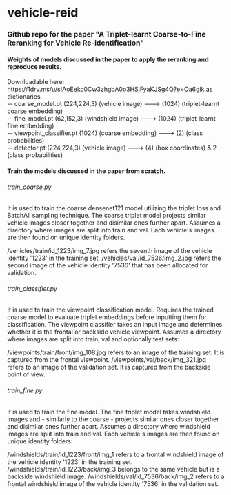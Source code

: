 # vehicle-reid

### Github repo for the paper "A Triplet-learnt Coarse-to-Fine Reranking for Vehicle Re-identification"

#### Weights of models discussed in the paper to apply the reranking and reproduce results.<br/>
Downloadable here: https://1drv.ms/u/s!AoEekc0Cw3zhgbA0o3HSjFyaKJSg4Q?e=Oa6gik as dictionaries.<br /> 
-- coarse_model.pt (224,224,3) (vehicle image) ---> (1024) (triplet-learnt coarse embedding) <br/>
-- fine_model.pt (62,152,3) (windshield image) ---> (1024) (triplet-learnt fine embedding) <br/>
-- viewpoint_classifier.pt (1024) (coarse embedding) ---> (2) (class probabilities) <br/>
-- detector.pt (224,224,3) (vehicle image) ---> (4) (box coordinates) & 2 (class probabilities) <br/> 

#### Train the models discussed in the paper from scratch.<br/>
###### train_coarse.py 
It is used to train the coarse densenet121 model utilizing the triplet loss and BatchAll sampling technique. The coarse triplet model projects similar vehicle images closer together and disimilar ones further apart.
Assumes a directory where images are split into train and val. Each vehicle's images are then found on unique identity folders.

/vehicles/train/id_1223/img_7.jpg refers the seventh image of the vehicle identity '1223' in the training set.
/vehicles/val/id_7536/img_2.jpg refers the second image of the vehicle identity '7536' that has been allocated for validation. 

###### train_classifier.py <br /> 
It is used to train the viewpoint classification model. Requires the trained coarse model to evaluate triplet embeddings before inputting them for classification. The viewpoint classifier takes an input image and determines whether it is the frontal or backside vehicle viewpoint.
Assumes a directory where images are split into train, val and optionally test sets:

 /viewpoints/train/front/img_108.jpg refers to an image of the training set. It is captured from the frontal viewpoint.
 /viewpoints/val/back/img_321.jpg refers to an image of the validation set. It is captured from the backside point of view.
 
###### train_fine.py <br /> 
It is used to train the fine model. The fine triplet model takes windshield images and - similarly to the coarse - projects similar ones closer together and disimilar ones further apart.
Assumes a directory where windshield images are split into train and val. Each vehicle's images are then found on unique identity folders:

/windshields/train/id_1223/front/img_1 refers to a frontal windshield image of the vehicle identity '1223' in the training set.
/windshields/train/id_1223/back/img_3 belongs to the same vehicle but is a backside windshield image.
/windshields/val/id_7536/back/img_2 refers to a frontal windshield image of the vehicle identity '7536' in the validation set.


